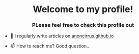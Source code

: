 <h1 align="center">Welcome to my profile!</h1>
<h3 align="center">PLease feel free to check this profile out</h3>

- 📝 I regularly write articles on [anoncirrus.github.io](https://anoncirrus.github.io)

- 📫 How to reach me? Good question..
